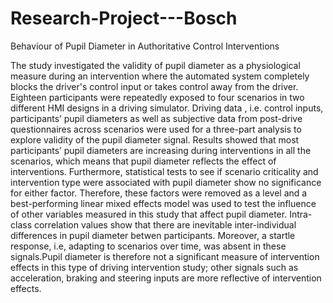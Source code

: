 # Research-Project---Bosch
Behaviour of Pupil Diameter in Authoritative Control Interventions


The study investigated the validity of pupil diameter as a physiological measure during an intervention where the automated system completely blocks the driver's control input or takes control away from the driver. Eighteen participants were repeatedly exposed to four scenarios in two different HMI designs in a driving simulator. Driving data , i.e. control inputs, participants’ pupil diameters as well as subjective data from post-drive questionnaires across scenarios were used for a three-part analysis to explore validity of the pupil diameter signal. Results showed that most participants’ pupil diameters are increasing during interventions in all the scenarios, which means that pupil diameter reflects the effect of interventions. Furthermore, statistical tests to see if scenario criticality and intervention type were associated with pupil diameter show no significance for either factor. Therefore, these factors were removed as a level and a best-performing linear mixed effects model was used to test the influence of other variables measured in this study that affect pupil diameter. Intra-class correlation values show that there are inevitable inter-individual differences in pupil diameter betwen participants. Moreover, a startle response, i.e, adapting to scenarios over time, was absent in these signals.Pupil diameter is therefore not a significant measure of intervention effects in this type of driving intervention study; other signals such as acceleration, braking and steering inputs are more reflective of intervention effects.
